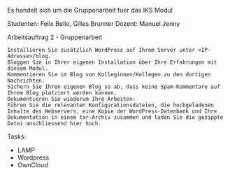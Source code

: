 Es handelt sich um die Gruppenarbeit fuer das IKS Modul

Studenten: Felix Bello, Gilles Brunner
Dozent: Manuel Jenny

Arbeitsauftrag 2 - Gruppenarbeit

    Installieren Sie zusätzlich WordPress auf Ihrem Server unter <IP-Adresse>/blog.
    Bloggen Sie in Ihrer eigenen Installation über Ihre Erfahrungen mit diesem Modul.
    Kommentieren Sie im Blog von Kolleginnen/Kollegen zu den dortigen Nachrichten.
    Sichern Sie Ihren eigenen Blog so ab, dass keine Spam-Kommentare auf Ihrem Blog platziert werden können.
    Dokumentieren Sie wiederum Ihre Arbeiten:
    Führen Sie die relevanten Konfigurationsdateien, die hochgeladenen Inhalte des Webservers, eine Kopie der WordPress-Datenbank und Ihre Dokumentation in einem tar-Archiv zusammen und laden Sie die gezippte Datei anschliessend hier hoch.


Tasks:
- LAMP
- Wordpress
- OwnCloud
